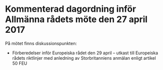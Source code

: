 # Kommenterad dagordning inför Allmänna rådets möte den 27 april 2017

På mötet finns diskussionspunkten:

* Förberedelser inför Europeiska rådet den 29 april – utkast till Europeiska rådets riktlinjer med anledning av Storbritanniens anmälan enligt artikel 50 FEU
